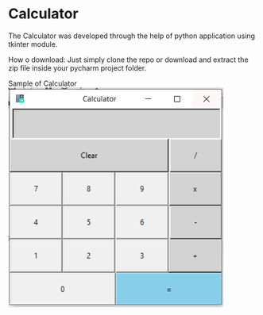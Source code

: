# Calculator

The Calculator was developed through the help of python application using tkinter module.

How o download: Just simply clone the repo or download and extract the zip file inside your pycharm project folder.


Sample of Calculator
![](Calculator.PNG)
